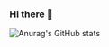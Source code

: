 ### Hi there 👋

![Anurag's GitHub stats](https://github-readme-stats.vercel.app/api?username=NewbieWebDev&show_icons=true&theme=radical)
